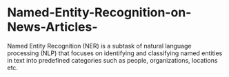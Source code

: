 # Named-Entity-Recognition-on-News-Articles-
Named Entity Recognition (NER) is a subtask of natural language processing (NLP) that focuses on identifying and classifying named entities in text into predefined categories such as people, organizations, locations etc.
